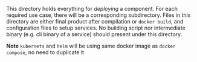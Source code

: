 This directory holds everything for *deploying* a component. For each required
use case, there will be a corresponding subdirectory. Files in this directory
are either final product after compilation or `docker build`, and configuration
files to setup services. No building script nor intermediate binary (e.g. cli
binary of a service) should present under this directory.

**Note** `kubernets` and `helm` will be using same docker image as
`docker compose`, no need to duplicate it

